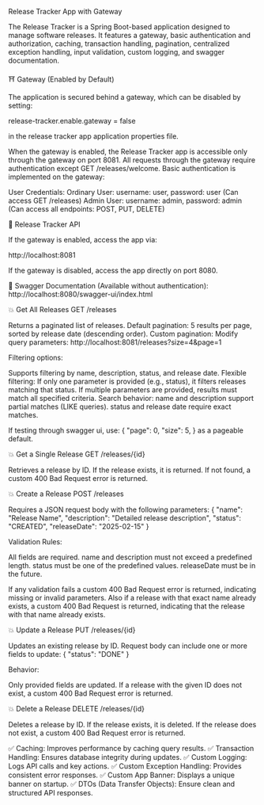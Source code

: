 
Release Tracker App with Gateway

The Release Tracker is a Spring Boot-based application designed to manage software releases. It features a gateway, basic authentication and authorization, caching, transaction handling, pagination, centralized exception handling, input validation, custom logging, and swagger documentation.

⛩️ Gateway (Enabled by Default)

The application is secured behind a gateway, which can be disabled by setting:

release-tracker.enable.gateway = false

in the release tracker app application properties file.

When the gateway is enabled, the Release Tracker app is accessible only through the gateway on port 8081. All requests through the gateway require authentication except GET /releases/welcome. Basic authentication is implemented on the gateway:

User Credentials:
    Ordinary User: username: user, password: user (Can access GET /releases)
    Admin User: username: admin, password: admin (Can access all endpoints: POST, PUT, DELETE)

🎯 Release Tracker API

If the gateway is enabled, access the app via:

http://localhost:8081

If the gateway is disabled, access the app directly on port 8080.

📖 Swagger Documentation (Available without authentication): http://localhost:8080/swagger-ui/index.html

💥 Get All Releases GET /releases

Returns a paginated list of releases.
Default pagination: 5 results per page, sorted by release date (descending order).
Custom pagination: Modify query parameters:
http://localhost:8081/releases?size=4&page=1

Filtering options:

Supports filtering by name, description, status, and release date.
Flexible filtering:
    If only one parameter is provided (e.g., status), it filters releases matching that status.
    If multiple parameters are provided, results must match all specified criteria.
Search behavior:
    name and description support partial matches (LIKE queries).
    status and release date require exact matches.

If testing through swagger ui, use:
{
  "page": 0,
  "size": 5,
}
as a pageable default.

💥 Get a Single Release GET /releases/{id}

Retrieves a release by ID.
If the release exists, it is returned.
If not found, a custom 400 Bad Request error is returned.

💥 Create a Release POST /releases

Requires a JSON request body with the following parameters:
{
 "name": "Release Name",
"description": "Detailed release description",
"status": "CREATED",
"releaseDate": "2025-02-15"
}

Validation Rules:

All fields are required.
name and description must not exceed a predefined length.
status must be one of the predefined values.
releaseDate must be in the future.

If any validation fails a custom 400 Bad Request error is returned, indicating missing or invalid parameters.
Also if a release with that exact name already exists, a custom 400 Bad Request is returned, indicating that the release with that name already exists.

💥 Update a Release PUT /releases/{id}

Updates an existing release by ID.
Request body can include one or more fields to update:
{
 	"status": "DONE"
}

Behavior:

Only provided fields are updated.
If a release with the given ID does not exist, a custom 400 Bad Request error is returned.

💥 Delete a Release DELETE /releases/{id}

Deletes a release by ID.
If the release exists, it is deleted.
If the release does not exist, a custom 400 Bad Request error is returned.

✅ Caching: Improves performance by caching query results. 
✅ Transaction Handling: Ensures database integrity during updates. 
✅ Custom Logging: Logs API calls and key actions. 
✅ Custom Exception Handling: Provides consistent error responses. 
✅ Custom App Banner: Displays a unique banner on startup. 
✅ DTOs (Data Transfer Objects): Ensure clean and structured API responses.
